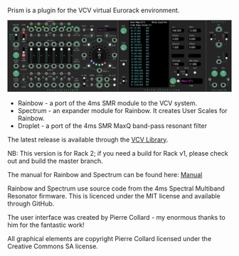 Prism is a plugin for the VCV virtual Eurorack environment.

![All](./doc/all.jpg)

* Rainbow - a port of the 4ms SMR module to the VCV system.
* Spectrum - an expander module for Rainbow. It creates User Scales for Rainbow.
* Droplet - a port of the 4ms SMR MaxQ band-pass resonant filter 

The latest release is available through the [VCV Library](https://library.vcvrack.com/?brand=Prism). 

NB: This version is for Rack 2; if you need a build for Rack v1, please check out and build the master branch.

The manual for Rainbow and Spectrum can be found here: [Manual](https://github.com/SteveRussell33/Prism/blob/master/doc/PrismUM.pdf)

Rainbow and Spectrum use source code from the 4ms Spectral Multiband Resonator firmware. This is licenced under the MIT license and available through GitHub.

The user interface was created by Pierre Collard - my enormous thanks to him for the fantastic work!

All graphical elements are copyright Pierre Collard licensed under the Creative Commons SA license.
